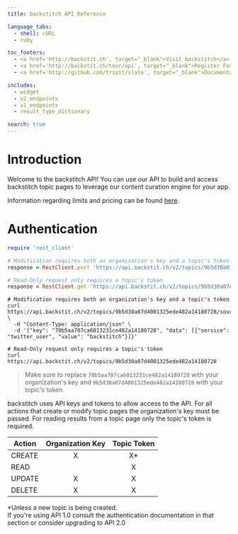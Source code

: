 ```yaml
---
title: backstitch API Reference

language_tabs:
  - shell: cURL
  - ruby

toc_footers:
  - <a href='http://backstit.ch', target="_blank">Visit backstitch</a>
  - <a href='http://backstit.ch/tour/api', target="_blank">Register For A Developer Key</a>
  - <a href='http://github.com/tripit/slate', target="_blank">Documentation Powered by Slate</a>

includes:
  - widget
  - v2_endpoints
  - v1_endpoints
  - result_type_dictionary

search: true
---
```


# Introduction

Welcome to the backstitch API!  You can use our API to build and access backstitch topic pages to leverage our content curation engine for your app.

Information regarding limits and pricing can be found [here](http://backstit.ch/pricing).

# Authentication

```ruby
require 'rest_client'

# Modification requires both an organization's key and a topic's token
response = RestClient.post 'https://api.backstit.ch/v2/topics/9b5d30a07d4001325ede482a14180728/sources', :params => {:key => '70b5aa707ca6013231ce482a14180728', :data => [{:service => 'twitter_user', :value => 'backstitch'}]}

# Read-Only request only requires a topic's token
response = RestClient.get 'https://api.backstit.ch/v2/topics/9b5d30a07d4001325ede482a14180728'
```

<!-- ```python
import urllib
import urllib2

# Modification requires both an organization's key and a topic's token
endpoint = 'https://api.backstit.ch/v2/topics/9b5d30a07d4001325ede482a14180728/sources'
params = {'key': '70b5aa707ca6013231ce482a14180728', 'data': [{'service': 'twitter_user', 'value': 'backstitch'}]}
encoded_params = urllib.urlencode(params)
request = urllib2.Request(endpoint, encoded_params)
response = urllib2.urlopen(request)

# Read-Only request only requires a topic's token
response = urllib2.urlopen('https://api.backstit.ch/v2/topics/9b5d30a07d4001325ede482a14180728')
``` -->

```shell
# Modification requires both an organization's key and a topic's token
curl https://api.backstit.ch/v2/topics/9b5d30a07d4001325ede482a14180728/sources \
  -H "Content-Type: application/json" \
  -d '{"key": "70b5aa707ca6013231ce482a14180728", "data": [{"service": "twitter_user", "value": "backstitch"}]}'
  
# Read-Only request only requires a topic's token
curl https://api.backstit.ch/v2/topics/9b5d30a07d4001325ede482a14180728
```
> Make sure to replace `70b5aa707ca6013231ce482a14180728` with your organization's key and `9b5d30a07d4001325ede482a14180728` with your topic's token.

backstitch uses API keys and tokens to allow access to the API.  For all actions that create or modify topic pages
the organization's key must be passed.  For reading results from a topic page only the topic's token is required.

| Action | Organization Key | Topic Token|
|---------|:-------:|:-----------:|
CREATE | X | X* |
READ   |  |  X  |
UPDATE | X | X |
DELETE | X | X |

<aside class="notice">*Unless a new topic is being created.</aside>
<aside class="warning">
If you're using API 1.0 consult the authentication documentation in that section or consider upgrading to API 2.0
</aside>


